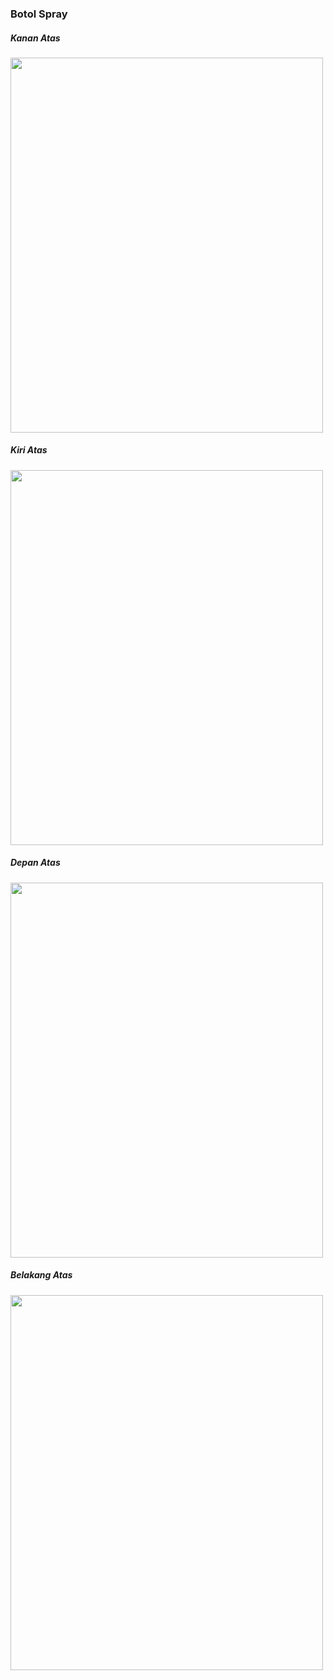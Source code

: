 <h3>Botol Spray</h3>

<h5>Kanan Atas</h5> 
<img src="https://user-images.githubusercontent.com/68769284/134799586-0a43ae87-23ed-4ac5-b4cf-753e61a087c0.jpeg" width="500" height="600">

<h5>Kiri Atas</h5> 
<img src="https://user-images.githubusercontent.com/68769284/134799593-2e05524e-bc96-4a37-b27d-a2c1a60359b9.jpeg" width="500" height="600">

<h5>Depan Atas</h5> 
<img src="https://user-images.githubusercontent.com/68769284/134799598-5749aa83-c7a4-4a87-b3c7-0a5a4c5dd022.jpeg" width="500" height="600">

<h5>Belakang Atas</h5> 
<img src="https://user-images.githubusercontent.com/68769284/134799600-641352ae-b808-4492-b121-e9a677b69305.jpeg" width="500" height="600">



